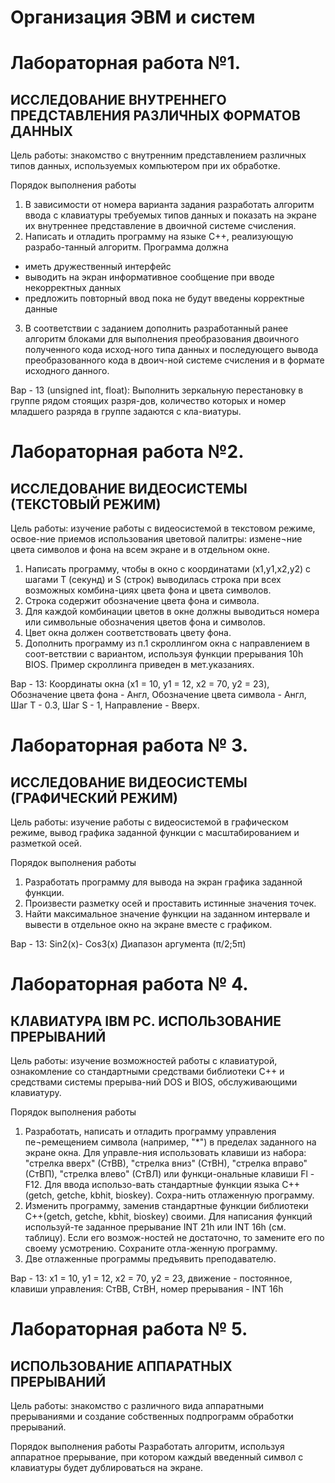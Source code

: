 # Организация ЭВМ и систем

# Лабораторная работа №1. 
## ИССЛЕДОВАНИЕ ВНУТРЕННЕГО ПРЕДСТАВЛЕНИЯ РАЗЛИЧНЫХ ФОРМАТОВ ДАННЫХ

Цель работы: знакомство с внутренним представлением различных типов данных, используемых компьютером при их обработке.

Порядок выполнения работы
1. В зависимости от номера варианта задания разработать алгоритм ввода с клавиатуры требуемых типов данных и показать на экране их внутреннее представление в двоичной системе счисления. 
2. Написать и отладить программу на языке С++, реализующую разрабо-танный алгоритм. Программа должна
- иметь дружественный интерфейс
- выводить на экран информативное сообщение при вводе некорректных данных
- предложить повторный ввод пока не будут введены корректные данные
3. В соответствии с заданием дополнить разработанный ранее алгоритм блоками для  выполнения преобразования двоичного полученного кода исход-ного типа данных и последующего  вывода  преобразованного кода в двоич-ной системе счисления и  в формате исходного данного.

Вар - 13 (unsigned int, float): Выполнить зеркальную перестановку в группе рядом стоящих разря-дов, количество которых и номер младшего разряда в группе задаются с кла-виатуры.

# Лабораторная работа №2.
## ИССЛЕДОВАНИЕ ВИДЕОСИСТЕМЫ (ТЕКСТОВЫЙ РЕЖИМ)

Цель работы: изучение работы с видеосистемой в текстовом режиме, освое-ние приемов использования цветовой палитры: измене¬ние цвета символов и фона на всем экране и в отдельном окне.

1. Написать программу, чтобы в окно с координатами (x1,у1,х2,у2) с шагами Т (секунд) и S (строк) выводилась строка при всех возможных комбина-циях цвета фона и цвета символов.
2. Строка содержит обозначение цвета фона и символа.
3. Для каждой комбинации цветов в окне должны выводиться номера или символьные обозначения цветов фона и символов.
4. Цвет окна должен соответствовать цвету фона.
5. Дополнить программу из п.1 скроллингом окна с направлением в соот-ветствии с вариантом, используя функции прерывания 10h BIOS. Пример скроллинга приведен в мет.указаниях.

Вар - 13: Координаты окна (x1 = 10, y1 = 12, x2 = 70, y2 = 23), Обозначение цвета фона - Англ, Обозначение цвета символа - Англ, Шаг T - 0.3, Шаг S - 1, Направление - Вверх. 

# Лабораторная работа № 3. 
## ИССЛЕДОВАНИЕ ВИДЕОСИСТЕМЫ (ГРАФИЧЕСКИЙ РЕЖИМ)

Цель работы: изучение работы с видеосистемой в графическом режиме, вывод графика заданной функции с масштабированием и разметкой осей.

Порядок выполнения работы
1. Разработать программу для вывода на экран графика заданной функции.  
2. Произвести разметку осей и проставить истинные значения точек.
3. Найти максимальное значение функции на заданном интервале и вывести в отдельное окно на экране вместе с графиком.

Вар - 13: Sin2(x)- Cos3(x)	Диапазон аргумента (π/2;5π)

# Лабораторная работа № 4.
## КЛАВИАТУРА IBM PC. ИСПОЛЬЗОВАНИЕ ПРЕРЫВАНИЙ

Цель работы: изучение возможностей работы с клавиатурой, ознакомление со стандартными средствами библиотеки C++ и средствами системы прерыва-ний DOS и BIOS, обслуживающими клавиатуру.

Порядок выполнения работы
1. Разработать, написать и отладить программу управления пе¬ремещением  символа (например, "*") в пределах заданного на экране окна.   Для управле-ния использовать клавиши  из  набора:   "стрелка вверх"   (СтВВ),   "стрелка вниз"  (СтВН),   "стрелка вправо" (СтВП), "стрелка влево" (СтВЛ) или функци-ональные клавиши Fl - F12. Для ввода использо-вать стандартные функции языка C++ (getch, getche, kbhit, bioskey). Сохра-нить отлаженную программу.
2. Изменить программу, заменив стандартные функции библиотеки C++(getch, getche, kbhit, bioskey) своими.   Для написания функций используй-те заданное прерывание INT 21h  или INT 16h (см. таблицу). Если его возмож-ностей не достаточно, то замените его по своему усмотрению. Сохраните отла-женную программу.
3. Две отлаженные программы предъявить преподавателю.

Вар - 13: x1 = 10, y1 = 12, x2 = 70, y2 = 	23, движение - постоянное,	клавиши управления: СтВВ,  СтВН, номер прерывания - INT 16h

# Лабораторная работа № 5.
## ИСПОЛЬЗОВАНИЕ АППАРАТНЫХ ПРЕРЫВАНИЙ

Цель работы: знакомство с различного вида аппаратными прерываниями и создание собственных подпрограмм обработки прерываний.

Порядок выполнения работы
Разработать алгоритм, используя аппаратное прерывание, при котором каждый введенный символ с клавиатуры будет дублироваться на экране.



